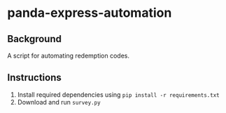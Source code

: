 # panda-express-automation

## Background
A script for automating redemption codes.

## Instructions
1. Install required dependencies using ```pip install -r requirements.txt```
2. Download and run ```survey.py```